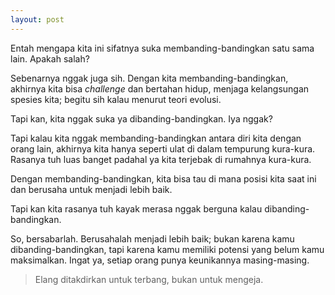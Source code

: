 ```yaml
---
layout: post
---
```


Entah mengapa kita ini sifatnya suka membanding-bandingkan satu sama lain. Apakah salah?

Sebenarnya nggak juga sih. Dengan kita membanding-bandingkan, akhirnya kita bisa _challenge_ dan bertahan hidup, menjaga kelangsungan spesies kita; begitu sih kalau menurut teori evolusi.

Tapi kan, kita nggak suka ya dibanding-bandingkan. Iya nggak?

Tapi kalau kita nggak membanding-bandingkan antara diri kita dengan orang lain, akhirnya kita hanya seperti ulat di dalam tempurung kura-kura. Rasanya tuh luas banget padahal ya kita terjebak di rumahnya kura-kura.

Dengan membanding-bandingkan, kita bisa tau di mana posisi kita saat ini dan berusaha untuk menjadi lebih baik.

Tapi kan kita rasanya tuh kayak merasa nggak berguna kalau dibanding-bandingkan.

So, bersabarlah. Berusahalah menjadi lebih baik; bukan karena kamu dibanding-bandingkan, tapi karena kamu memiliki potensi yang belum kamu maksimalkan. Ingat ya, setiap orang punya keunikannya masing-masing.

> Elang ditakdirkan untuk terbang, bukan untuk mengeja.